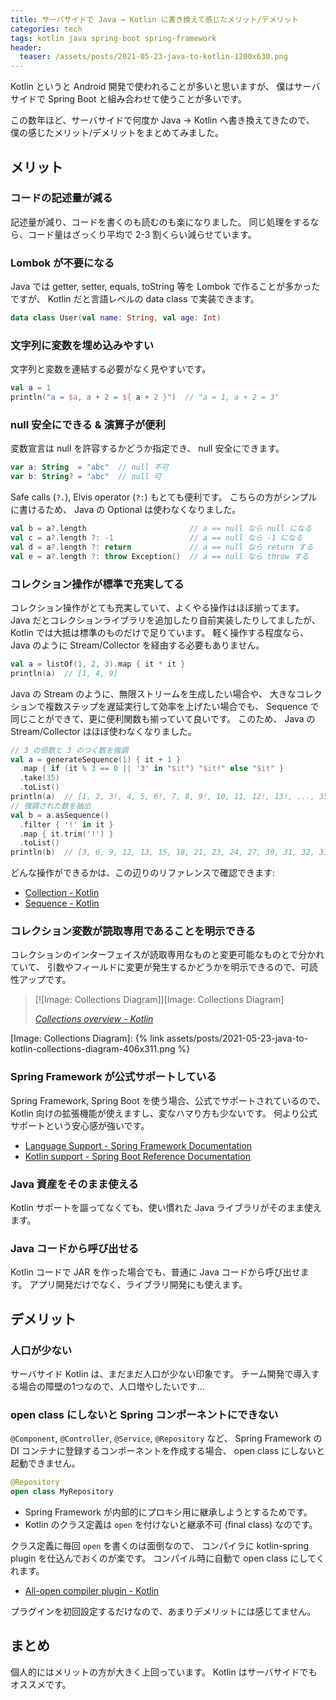 ```yaml
---
title: サーバサイドで Java → Kotlin に書き換えて感じたメリット/デメリット
categories: tech
tags: kotlin java spring-boot spring-framework
header:
  teaser: /assets/posts/2021-05-23-java-to-kotlin-1200x630.png
---
```


Kotlin というと Android 開発で使われることが多いと思いますが、
僕はサーバサイドで Spring Boot と組み合わせて使うことが多いです。

この数年ほど、サーバサイドで何度か Java → Kotlin へ書き換えてきたので、
僕の感じたメリット/デメリットをまとめてみました。

<!--more-->

## メリット

### コードの記述量が減る

記述量が減り、コードを書くのも読むのも楽になりました。
同じ処理をするなら、コード量はざっくり平均で 2-3 割くらい減らせています。

### Lombok が不要になる

Java では getter, setter, equals, toString 等を Lombok で作ることが多かったですが、
Kotlin だと言語レベルの data class で実装できます。

```kotlin
data class User(val name: String, val age: Int)
```

### 文字列に変数を埋め込みやすい

文字列と変数を連結する必要がなく見やすいです。

```kotlin
val a = 1
println("a = $a, a + 2 = ${ a + 2 }")  // "a = 1, a + 2 = 3"
```

### null 安全にできる & 演算子が便利

変数宣言は null を許容するかどうか指定でき、 null 安全にできます。

```kotlin
var a: String  = "abc"  // null 不可
var b: String? = "abc"  // null 可
```

Safe calls (`?.`), Elvis operator (`?:`) もとても便利です。
こちらの方がシンプルに書けるため、 Java の Optional は使わなくなりました。

```kotlin
val b = a?.length                       // a == null なら null になる
val c = a?.length ?: -1                 // a == null なら -1 になる
val d = a?.length ?: return             // a == null なら return する
val e = a?.length ?: throw Exception()  // a == null なら throw する
```

### コレクション操作が標準で充実してる

コレクション操作がとても充実していて、よくやる操作はほぼ揃ってます。
Java だとコレクションライブラリを追加したり自前実装したりしてましたが、
Kotlin では大抵は標準のものだけで足りています。
軽く操作する程度なら、 Java のように Stream/Collector を経由する必要もありません。

```kotlin
val a = listOf(1, 2, 3).map { it * it }
println(a)  // [1, 4, 9]
```

Java の Stream のように、無限ストリームを生成したい場合や、
大きなコレクションで複数ステップを遅延実行して効率を上げたい場合でも、
Sequence で同じことができて、更に便利関数も揃っていて良いです。
このため、 Java の Stream/Collector はほぼ使わなくなりました。

```kotlin
// 3 の倍数と 3 のつく数を強調
val a = generateSequence(1) { it + 1 }
  .map { if (it % 3 == 0 || '3' in "$it") "$it!" else "$it" }
  .take(35)
  .toList()
println(a)  // [1, 2, 3!, 4, 5, 6!, 7, 8, 9!, 10, 11, 12!, 13!, ..., 35!]
// 強調された数を抽出
val b = a.asSequence()
  .filter { '!' in it }
  .map { it.trim('!') }
  .toList()
println(b)  // [3, 6, 9, 12, 13, 15, 18, 21, 23, 24, 27, 30, 31, 32, 33, 34, 35]
```

どんな操作ができるかは、この辺りのリファレンスで確認できます:

* [Collection - Kotlin](https://kotlinlang.org/api/latest/jvm/stdlib/kotlin.collections/-collection/)
* [Sequence - Kotlin](https://kotlinlang.org/api/latest/jvm/stdlib/kotlin.sequences/-sequence/)

### コレクション変数が読取専用であることを明示できる

コレクションのインターフェイスが読取専用なものと変更可能なものとで分かれていて、
引数やフィールドに変更が発生するかどうかを明示できるので、可読性アップです。

> [![Image: Collections Diagram]][Image: Collections Diagram]
>
> <footer><cite><a href="https://kotlinlang.org/docs/collections-overview.html">Collections overview - Kotlin</a></cite></footer>

[Image: Collections Diagram]: {% link assets/posts/2021-05-23-java-to-kotlin-collections-diagram-406x311.png %}

### Spring Framework が公式サポートしている

Spring Framework, Spring Boot を使う場合、公式でサポートされているので、
Kotlin 向けの拡張機能が使えますし、変なハマり方も少ないです。
何より公式サポートという安心感が強いです。

* [Language Support - Spring Framework Documentation](https://docs.spring.io/spring-framework/docs/5.3.6/reference/html/languages.html#kotlin)
* [Kotlin support - Spring Boot Reference Documentation](https://docs.spring.io/spring-boot/docs/2.4.5/reference/html/spring-boot-features.html#boot-features-kotlin)

### Java 資産をそのまま使える

Kotlin サポートを謳ってなくても、使い慣れた Java ライブラリがそのまま使えます。

### Java コードから呼び出せる

Kotlin コードで JAR を作った場合でも、普通に Java コードから呼び出せます。
アプリ開発だけでなく、ライブラリ開発にも使えます。

## デメリット

### 人口が少ない

サーバサイド Kotlin は、まだまだ人口が少ない印象です。
チーム開発で導入する場合の障壁の1つなので、人口増やしたいです...

### open class にしないと Spring コンポーネントにできない

`@Component`, `@Controller`, `@Service`, `@Repository` など、
Spring Framework の DI コンテナに登録するコンポーネントを作成する場合、
open class にしないと起動できません。

```kotlin
@Repository
open class MyRepository
```

* Spring Framework が内部的にプロキシ用に継承しようとするためです。
* Kotlin のクラス定義は `open` を付けないと継承不可 (final class) なのです。

クラス定義に毎回 `open` を書くのは面倒なので、
コンパイラに kotlin-spring plugin を仕込んでおくのが楽です。
コンパイル時に自動で open class にしてくれます。

* [All-open compiler plugin - Kotlin](https://kotlinlang.org/docs/all-open-plugin.html#spring-support)

プラグインを初回設定するだけなので、あまりデメリットには感じてません。

## まとめ

個人的にはメリットの方が大きく上回っています。
Kotlin はサーバサイドでもオススメです。
